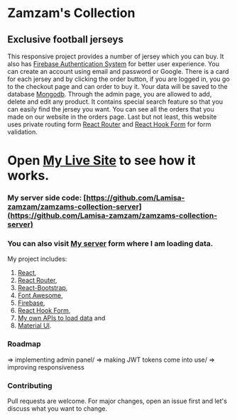 # Zamzam's Collection

## Exclusive football jerseys

This responsive project provides a number of jersey which you can buy. It also has [Firebase Authentication System](https://firebase.google.com/docs?authuser=0) for better user experience. You can create an account using email and password or Google. There is a card for each jersey and by clicking the order button, if you are logged in, you go to the checkout page and can order to buy it. Your data will be saved to the database [Mongodb](https://www.mongodb.com/). Through the admin page, you are allowed to add, delete and edit any product. It contains special search feature so that you can easily find the jersey you want. You can see all the orders that you made on our website in the orders page. Last but not least, this website uses private routing form [React Router](https://reactrouter.com/) and [React Hook Form](https://react-hook-form.com/) for form validation.

# Open [My Live Site](https://full-stack-sport-grocery.web.app) to see how it works.

### My server side code: [https://github.com/Lamisa-zamzam/zamzams-collection-server](https://github.com/Lamisa-zamzam/zamzams-collection-server)

### You can also visit [My server](https://powerful-springs-02476.herokuapp.com/) form where I am loading data.

My project includes:

1.  [React](https://reactjs.org/docs/getting-started.html),
2.  [React Router](https://reactrouter.com/),
3.  [React-Bootstrap](https://react-bootstrap.github.io/),
4.  [Font Awesome](https://fontawesome.com/),
5.  [Firebase](https://firebase.google.com/docs?authuser=0),
6.  [React Hook Form](https://react-hook-form.com/),
7.  [My own APIs to load data](https://powerful-springs-02476.herokuapp.com) and
8.  [Material UI](https://material-ui.com/).

### Roadmap
=> implementing admin panel/
=> making JWT tokens come into use/
=> improving responsiveness

### Contributing 
Pull requests are welcome. For major changes, open an issue first and let's discuss what you want to change.
